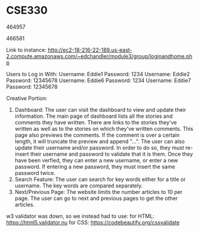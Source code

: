 # CSE330
464957

466581

Link to instance: http://ec2-18-216-22-189.us-east-2.compute.amazonaws.com/~edchandler/module3/group/loginandhome.php

Users to Log in With:
Username: Eddie1 Password: 1234
Username: Eddie2 Password: 12345678
Username: Eddie6 Password: 1234
Username: Eddie7 Password: 12345678


Creative Portion:
1. Dashboard: The user can visit the dashboard to view and update their information. The main page of dashboard lists all the stories and comments they have written. There are links to the stories they've written as well as to the stories on which they've written comments. This page also previews the comments. If the comment is over a certain length, it will truncate the preview and append "...". The user can also update their username and/or password. In order to do so, they must re-insert their username and password to validate that it is them. Once they have been verfied, they can enter a new username, or enter a new password. If entering a new password, they must insert the same password twice.
2. Search Feature: The user can search for key words either for a title or username. The key words are compared separately.
3. Next/Previous Page: The website limits the number articles to 10 per page. The user can go to next and previous pages to get the other articles.

w3 validator was down, so we instead had to use:
for HTML: https://html5.validator.nu
for CSS: https://codebeautify.org/cssvalidate
